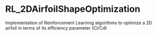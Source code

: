 # RL_2DAirfoilShapeOptimization
Implementation of Reinforcement Learning algorithms to optimize a 2D airfoil in terms of its efficiency parameter (Cl/Cd)
